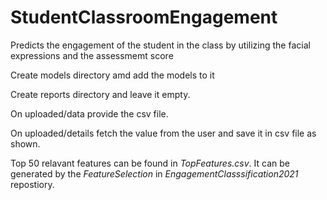 # StudentClassroomEngagement
Predicts the engagement of the student in the class by utilizing the facial expressions and the assessmemt score




Create models directory amd add the models to it

Create reports directory and leave it empty.

On uploaded/data provide the csv file.

On uploaded/details fetch the value from the user and save it in csv file as shown.

Top 50 relavant features can be found in *TopFeatures.csv*. It can be generated by the *FeatureSelection* in *EngagementClasssification2021* repostiory.
